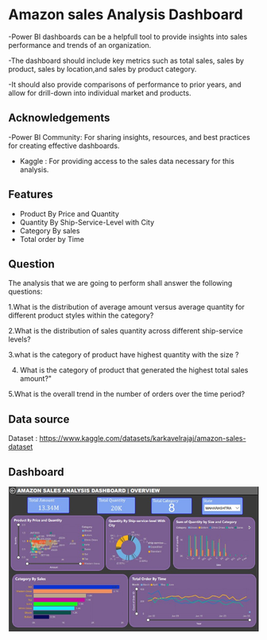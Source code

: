 # Amazon sales Analysis Dashboard 

-Power BI dashboards can be a helpfull tool to provide insights into sales performance and trends of an organization.

-The dashboard should include key metrics such as total sales, sales by product, sales by location,and sales by product category.

-It should also provide comparisons of performance to prior years, and allow for drill-down into individual market and products.


## Acknowledgements

 -Power BI Community: For sharing insights, resources, and best practices for creating effective dashboards.
 - Kaggle : For providing access to the sales data necessary for this analysis.
 
## Features

- Product By Price and Quantity
- Quantity By Ship-Service-Level with City 
- Category By sales 
- Total order by Time 


## Question 
The analysis that we are going to perform shall answer the following questions:

 1.What is the distribution of average amount versus average quantity for different product styles within the category?

 2.What is the distribution of sales quantity across different ship-service levels?

 3.what is the  category of product have highest quantity  with the size ?

4. What is the category of product that generated the highest total sales amount?"

 5.What is the overall trend in the number of orders over the time period?

 
## Data source 
Dataset : https://www.kaggle.com/datasets/karkavelrajaj/amazon-sales-dataset


## Dashboard 
<img src= "https://github.com/SejalGulhane/POWER-BI-/blob/main/Amazon%20sale%20Dashboared%20Image%20.jpg" alt="MLBC">

